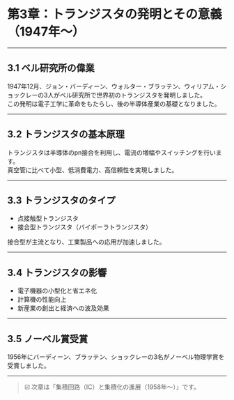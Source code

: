 # 第3章：トランジスタの発明とその意義（1947年〜）

---

## 3.1 ベル研究所の偉業

1947年12月、ジョン・バーディーン、ウォルター・ブラッテン、ウィリアム・ショックレーの3人がベル研究所で世界初のトランジスタを発明しました。  
この発明は電子工学に革命をもたらし、後の半導体産業の基礎となりました。

---

## 3.2 トランジスタの基本原理

トランジスタは半導体のpn接合を利用し、電流の増幅やスイッチングを行います。  
真空管に比べて小型、低消費電力、高信頼性を実現しました。

---

## 3.3 トランジスタのタイプ

- 点接触型トランジスタ  
- 接合型トランジスタ（バイポーラトランジスタ）  

接合型が主流となり、工業製品への応用が加速しました。

---

## 3.4 トランジスタの影響

- 電子機器の小型化と省エネ化  
- 計算機の性能向上  
- 新産業の創出と経済への波及効果  

---

## 3.5 ノーベル賞受賞

1956年にバーディーン、ブラッテン、ショックレーの3名がノーベル物理学賞を受賞しました。

---

> ☑️ 次章は「集積回路（IC）と集積化の進展（1958年〜）」です。
